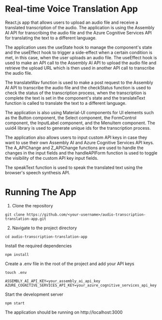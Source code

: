 # Real-time Voice Translation App 

React.js app that allows users to upload an audio file and receive a translated transcription of the audio. The application is using the Assembly AI API for transcribing the audio file and the Azure Cognitive Services API for translating the text to a different language.

The application uses the useState hook to manage the component's state and the useEffect hook to trigger a side-effect when a certain condition is met, in this case, when the user uploads an audio file. The useEffect hook is used to make an API call to the Assembly AI API to upload the audio file and retrieve the upload URL which is then used in another API call to transcribe the audio file.

The translateWav function is used to make a post request to the Assembly AI API to transcribe the audio file and the checkStatus function is used to check the status of the transcription process, when the transcription is complete the text is set in the component's state and the translateText function is called to translate the text to a different language.

The application is also using Material-UI components for UI elements such as the Button component, the Select component, the FormControl component, the InputLabel component, and the MenuItem component. The uuid4 library is used to generate unique ids for the transcription process.

The application also allows users to input custom API keys in case they want to use their own Assembly AI and Azure Cognitive Services API keys. The A_APIChange and Z_APIChange functions are used to handle the changes in the input fields and the handleAPIForm function is used to toggle the visibility of the custom API key input fields.

The speakText function is used to speak the translated text using the browser's speech synthesis API.

# Running The App

1. Clone the repository

```
git clone https://github.com/<your-username>/audio-transcription-translation-app.git
```

2. Navigate to the project directory

```
cd audio-transcription-translation-app
```
Install the required dependencies

```
npm install
```

Create a .env file in the root of the project and add your API keys

```
touch .env
```
```
ASSEMBLY_AI_API_KEY=your_assembly_ai_api_key
AZURE_COGNITIVE_SERVICES_API_KEY=your_azure_cognitive_services_api_key
```
Start the development server

```
npm start
```

The application should be running on http://localhost:3000
